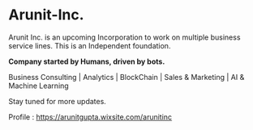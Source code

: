 # Arunit-Inc.
Arunit Inc. is an upcoming Incorporation to work on multiple business service lines. This is an Independent foundation.  

<B>Company started by Humans, driven by bots.</B>

Business Consulting | Analytics | BlockChain | Sales & Marketing | AI & Machine Learning

Stay tuned for more updates.

Profile : https://arunitgupta.wixsite.com/arunitinc
